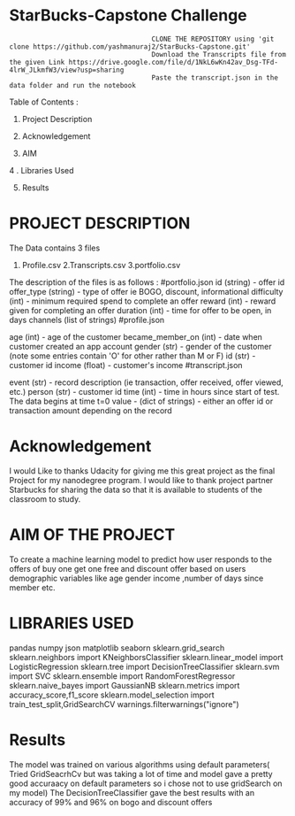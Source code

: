 # StarBucks-Capstone Challenge
                                        CLONE THE REPOSITORY using 'git clone https://github.com/yashmanuraj2/StarBucks-Capstone.git'
                                        Download the Transcripts file from the given Link https://drive.google.com/file/d/1NkL6wKn42av_Dsg-TFd-4lrW_JLkmfW3/view?usp=sharing
                                        Paste the transcript.json in the data folder and run the notebook
                                            
   
   Table of Contents :                  
   
   1.  Project Description
   
   2. Acknowledgement
      
   3.  AIM
   
   4 . Libraries Used
   
   5. Results 
   
   
  #                                PROJECT DESCRIPTION 
   
   
   The Data contains 3  files 
   1. Profile.csv
   2.Transcripts.csv
   3.portfolio.csv
   
   The description of the files is as follows : 
#portfolio.json
id (string) - offer id
offer_type (string) - type of offer ie BOGO, discount, informational
difficulty (int) - minimum required spend to complete an offer
reward (int) - reward given for completing an offer
duration (int) - time for offer to be open, in days
channels (list of strings)
#profile.json

age (int) - age of the customer
became_member_on (int) - date when customer created an app account
gender (str) - gender of the customer (note some entries contain 'O' for other rather than M or F)
id (str) - customer id
income (float) - customer's income
#transcript.json

event (str) - record description (ie transaction, offer received, offer viewed, etc.)
person (str) - customer id
time (int) - time in hours since start of test. The data begins at time t=0
value - (dict of strings) - either an offer id or transaction amount depending on the record


 #                                 Acknowledgement
                                
I would Like to thanks Udacity for giving me this great project as the final Project for my nanodegree program. I would like to thank project partner Starbucks for sharing the data so that it is available to students of the classroom to study.                            
                                                   
#                                AIM OF THE PROJECT 

To create a machine learning model to predict how user responds to the offers of buy one get one free and discount offer based on users demographic variables like age gender income ,number of days since member etc.

#                              LIBRARIES USED 

pandas
numpy
json
matplotlib
seaborn
sklearn.grid_search 
 sklearn.neighbors import KNeighborsClassifier
sklearn.linear_model import LogisticRegression
 sklearn.tree import DecisionTreeClassifier
sklearn.svm import SVC
 sklearn.ensemble import RandomForestRegressor
 sklearn.naive_bayes import GaussianNB
 sklearn.metrics import accuracy_score,f1_score
 sklearn.model_selection import train_test_split,GridSearchCV
warnings.filterwarnings("ignore")
 
 #                                Results
 
 The model was trained on various  algorithms using default parameters( Tried  GridSeacrhCv  but was taking a lot of time and model gave a pretty good accuraacy on default parameters so 
 i chose not to use gridSearch on my model) 
 The DecisionTreeClassifier gave the best results with an accuracy of 99% and 96% on bogo and discount offers
  
